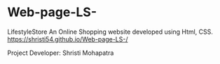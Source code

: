 # Web-page-LS-

LifestyleStore
An Online Shopping website developed using Html, CSS.
https://shristi54.github.io/Web-page-LS-/

Project Developer: Shristi Mohapatra
